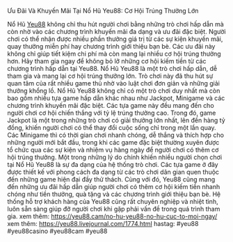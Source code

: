 Ưu Đãi Và Khuyến Mãi Tại Nổ Hũ Yeu88: Cơ Hội Trúng Thưởng Lớn

Nổ Hũ [Yeu88](https://yeu88.cam/) không chỉ thu hút người chơi bằng những trò chơi hấp dẫn mà còn nhờ vào các chương trình khuyến mãi đa dạng và ưu đãi đặc biệt. Người chơi có thể nhận được nhiều phần thưởng giá trị từ các sự kiện khuyến mãi, quay thưởng miễn phí hay chương trình giới thiệu bạn bè. Các ưu đãi này không chỉ giúp tiết kiệm chi phí mà còn mang lại nhiều cơ hội trúng thưởng hơn. Hãy tham gia ngay để không bỏ lỡ những cơ hội kiếm tiền từ các chương trình hấp dẫn tại Yeu88.
Nổ Hũ Yeu88 là một trò chơi hấp dẫn, dễ tham gia và mang lại cơ hội trúng thưởng lớn. Trò chơi này đã thu hút sự quan tâm của rất nhiều game thủ nhờ vào luật chơi đơn giản và những giải thưởng khổng lồ. Nổ Hũ Yeu88 không chỉ có một trò chơi duy nhất mà còn bao gồm nhiều tựa game hấp dẫn khác nhau như Jackpot, Minigame và các chương trình khuyến mãi đặc biệt. Các tựa game này đều mang đến cho người chơi cơ hội chiến thắng với tỷ lệ trúng thưởng cao. Trong đó, game Jackpot là một trong những trò chơi có giải thưởng lớn nhất, lên đến hàng tỷ đồng, khiến người chơi có thể thay đổi cuộc sống chỉ trong một lần quay. Các Minigame thì có thời gian chơi nhanh chóng, dễ thắng và thích hợp cho những người mới bắt đầu, trong khi các game đặc biệt thường xuyên được tổ chức qua các sự kiện và nhiệm vụ hàng ngày để người chơi có thêm cơ hội trúng thưởng.
Một trong những lý do chính khiến nhiều người chọn chơi tại Nổ Hũ Yeu88 là sự đa dạng của hệ thống trò chơi. Các tựa game ở đây được thiết kế với phong cách đa dạng từ các trò chơi dân gian quen thuộc đến những game hiện đại đầy thử thách. Cùng với đó, Yeu88 cũng mang đến những ưu đãi hấp dẫn giúp người chơi có thêm cơ hội kiếm tiền nhanh chóng như tiền thưởng, quà tặng và các chương trình giới thiệu bạn bè. Hệ thống hỗ trợ khách hàng của Yeu88 cũng rất chuyên nghiệp và nhiệt tình, luôn sẵn sàng giúp đỡ người chơi khi gặp phải vấn đề trong quá trình tham gia.
xem thêm: https://yeu88.cam/no-hu-yeu88-no-hu-cuc-to-moi-ngay/
xem thêm: https://yeu88.livejournal.com/1774.html
hastag: #yeu88 #yeu88casino #yeu88cam #yeu88
